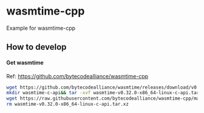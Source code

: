 # wasmtime-cpp

Example for wasmtime-cpp

## How to develop
#### Get wasmtime 
Ref: https://github.com/bytecodealliance/wasmtime-cpp
```bash
wget https://github.com/bytecodealliance/wasmtime/releases/download/v0.32.0/wasmtime-v0.32.0-x86_64-linux-c-api.tar.xz
mkdir wasmtime-c-api&& tar -xvf wasmtime-v0.32.0-x86_64-linux-c-api.tar.xz --strip-components=1  -C wasmtime-c-api
wget https://raw.githubusercontent.com/bytecodealliance/wasmtime-cpp/main/include/wasmtime.hh -O wasmtime-c-api/include/wasmtime.hh
rm wasmtime-v0.32.0-x86_64-linux-c-api.tar.xz
```